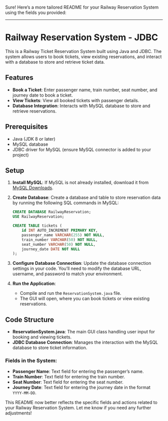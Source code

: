 Sure! Here’s a more tailored README for your Railway Reservation System using the fields you provided:

---

# Railway Reservation System - JDBC

This is a Railway Ticket Reservation System built using Java and JDBC. The system allows users to book tickets, view existing reservations, and interact with a database to store and retrieve ticket data.

## Features

- **Book a Ticket**: Enter passenger name, train number, seat number, and journey date to book a ticket.
- **View Tickets**: View all booked tickets with passenger details.
- **Database Integration**: Interacts with MySQL database to store and retrieve reservations.

## Prerequisites

- Java (JDK 8 or later)
- MySQL database
- JDBC driver for MySQL (ensure MySQL connector is added to your project)

## Setup

1. **Install MySQL**:
   If MySQL is not already installed, download it from [MySQL Downloads](https://dev.mysql.com/downloads/).

2. **Create Database**:
   Create a database and table to store reservation data by running the following SQL commands in MySQL:

   ```sql
   CREATE DATABASE RailwayReservation;
   USE RailwayReservation;

   CREATE TABLE tickets (
       id INT AUTO_INCREMENT PRIMARY KEY,
       passenger_name VARCHAR(255) NOT NULL,
       train_number VARCHAR(50) NOT NULL,
       seat_number VARCHAR(50) NOT NULL,
       journey_date DATE NOT NULL
   );
   ```

3. **Configure Database Connection**:
   Update the database connection settings in your code. You’ll need to modify the database URL, username, and password to match your environment.

4. **Run the Application**:
   - Compile and run the `ReservationSystem.java` file.
   - The GUI will open, where you can book tickets or view existing reservations.

## Code Structure

- **ReservationSystem.java**: The main GUI class handling user input for booking and viewing tickets.
- **JDBC Database Connection**: Manages the interaction with the MySQL database to store ticket information.

### Fields in the System:

- **Passenger Name**: Text field for entering the passenger’s name.
- **Train Number**: Text field for entering the train number.
- **Seat Number**: Text field for entering the seat number.
- **Journey Date**: Text field for entering the journey date in the format `YYYY-MM-DD`.



This README now better reflects the specific fields and actions related to your Railway Reservation System. Let me know if you need any further adjustments!
